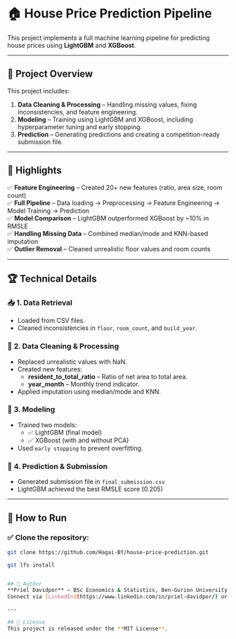 # 🏠 House Price Prediction Pipeline

This project implements a full machine learning pipeline for predicting house prices using **LightGBM** and **XGBoost**.

---

## 📌 **Project Overview**
This project includes:
1. **Data Cleaning & Processing** – Handling missing values, fixing inconsistencies, and feature engineering.  
2. **Modeling** – Training using LightGBM and XGBoost, including hyperparameter tuning and early stopping.  
3. **Prediction** – Generating predictions and creating a competition-ready submission file.  

---

## 🚀 **Highlights**
✅ **Feature Engineering** – Created 20+ new features (ratio, area size, room count)  
✅ **Full Pipeline** – Data loading → Preprocessing → Feature Engineering → Model Training → Prediction  
✅ **Model Comparison** – LightGBM outperformed XGBoost by ~10% in RMSLE  
✅ **Handling Missing Data** – Combined median/mode and KNN-based imputation  
✅ **Outlier Removal** – Cleaned unrealistic floor values and room counts  

---

## 🏆 **Technical Details**
### 📥 **1. Data Retrieval**
- Loaded from CSV files.  
- Cleaned inconsistencies in `floor`, `room_count`, and `build_year`.  

### 🔎 **2. Data Cleaning & Processing**
- Replaced unrealistic values with NaN.  
- Created new features:  
    - **resident_to_total_ratio** – Ratio of net area to total area.  
    - **year_month** – Monthly trend indicator.  
- Applied imputation using median/mode and KNN.  

### 🌳 **3. Modeling**
- Trained two models:  
    - ✅ LightGBM (final model)  
    - ✅ XGBoost (with and without PCA)  
- Used `early stopping` to prevent overfitting.  

### 🧠 **4. Prediction & Submission**
- Generated submission file in `final_submission.csv`  
- LightGBM achieved the best RMSLE score (0.205)  

---

## 🚀 **How to Run**
### ✅ **Clone the repository:**
```bash
git clone https://github.com/Hagai-BY/house-price-prediction.git

git lfs install


## 👤 Author
**Priel Davidpor** — BSc Economics & Statistics, Ben‑Gurion University  
Connect via [LinkedIn](https://www.linkedin.com/in/priel-davidpor/) or open an issue.

---

## 📄 License
This project is released under the **MIT License**.
